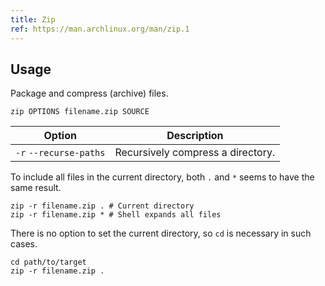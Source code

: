 ```yaml
---
title: Zip
ref: https://man.archlinux.org/man/zip.1
---
```


## Usage

Package and compress (archive) files.

```shell
zip OPTIONS filename.zip SOURCE
```

| Option                 | Description                       |
| ---------------------- | --------------------------------- |
| `-r` `--recurse-paths` | Recursively compress a directory. |

To include all files in the current directory,
both `.` and `*` seems to have the same result.

```shell
zip -r filename.zip . # Current directory
zip -r filename.zip * # Shell expands all files
```

There is no option to set the current directory,
so `cd` is necessary in such cases.

```shell
cd path/to/target
zip -r filename.zip .
```
